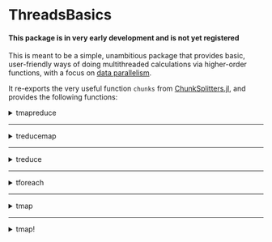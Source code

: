 # ThreadsBasics

#### This package is in very early development and is not yet registered

This is meant to be a simple, unambitious package that provides basic, user-friendly ways of doing 
multithreaded calculations via higher-order functions, with a focus on [data parallelism](https://en.wikipedia.org/wiki/Data_parallelism).

It re-exports the very useful function `chunks` from [ChunkSplitters.jl](https://github.com/m3g/ChunkSplitters.jl), and
provides the following functions: 

<details><summary> tmapreduce </summary>
<p>

    tmapreduce(f, op, A::AbstractArray;
               [init],
               nchunks::Int = 2 * nthreads(),
               split::Symbol = :batch,
               schedule::Symbol =:dynamic,
               outputtype::Type = Any)

A multithreaded function like `Base.mapreduce`. Perform a reduction over `A`, applying a single-argument
function `f` to each element, and then combining them with the two-argument function `op`. `op` **must** be an
[associative](https://en.wikipedia.org/wiki/Associative_property) function, in the sense that
`op(a, op(b, c)) ≈ op(op(a, b), c)`. If `op` is not (approximately) associative, you will get undefined
results. 

For a very well known example of `mapreduce`, `sum(f, A)` is equivalent to `mapreduce(f, +, A)`. Doing

     tmapreduce(√, +, [1, 2, 3, 4, 5])

is the parallelized version of

     (√1 + √2) + (√3 + √4) + √5

This data is divided into chunks to be worked on in parallel using [ChunkSplitters.jl](https://github.com/m3g/ChunkSplitters.jl).

## Keyword arguments:

- `init` optional keyword argument forwarded to `mapreduce` for the sequential parts of the calculation.
- `nchunks::Int` (default `2*nthreads()`) is passed to `ChunkSplitters.chunks` to inform it how many pieces of data should be worked on in parallel. Greater `nchunks` typically helps with [load balancing](https://en.wikipedia.org/wiki/Load_balancing_(computing)), but at the expense of creating more overhead.
- `split::Symbol` (default `:batch`) is passed to `ChunkSplitters.chunks` to inform it if the data chunks to be worked on should be contiguous (:batch) or shuffled (:scatter). If `scatter` is chosen, then your reducing operator `op` **must** be [commutative](https://en.wikipedia.org/wiki/Commutative_property) in addition to being associative, or you could get incorrect results!
- `schedule::Symbol` either `:dynamic` or `:static` (default `:dynamic`), determines how the parallel portions of the calculation are scheduled. `:dynamic` scheduling is generally preferred since it is more flexible and better at load balancing, but `:static` scheduling can sometimes be more performant when the time it takes to complete a step of the calculation is highly uniform, and no other parallel functions are running at the same time.
- `outputtype::Type` (default `Any`) will work as the asserted output type of parallel calculations. This is typically only
needed if you are using a `:static` schedule, since the `:dynamic` schedule is uses [StableTasks.jl](https://github.com/MasonProtter/StableTasks.jl), but if you experience problems with type stability, you may be able to recover it with the `outputtype` keyword argument.

</details>
</p>

____________________________________

<details><summary> treducemap </summary>
<p>

    treducemap(op, f, A::AbstractArray;
               [init],
               nchunks::Int = 2 * nthreads(),
               split::Symbol = :batch,
               schedule::Symbol =:dynamic,
               outputtype::Type = Any)

Like `tmapreduce` except the order of the `f` and `op` arguments are switched. Perform a reduction over `A`,
applying a single-argument function `f` to each element, and then combining them with the two-argument
function `op`. `op` **must** be an [associative](https://en.wikipedia.org/wiki/Associative_property) function,
in the sense that `op(a, op(b, c)) ≈ op(op(a, b), c)`. If `op` is not (approximately) associative, you will
get undefined results.

For a very well known example of `mapreduce`, `sum(f, A)` is equivalent to `mapreduce(f, +, A)`. Doing

     treducemap(+, √, [1, 2, 3, 4, 5])

is the parallelized version of

     (√1 + √2) + (√3 + √4) + √5


This data is divided into chunks to be worked on in parallel using [ChunkSplitters.jl](https://github.com/m3g/ChunkSplitters.jl).

## Keyword arguments:

- `init` optional keyword argument forwarded to `mapreduce` for the sequential parts of the calculation.
- `nchunks::Int` (default `2*nthreads()`) is passed to `ChunkSplitters.chunks` to inform it how many pieces of data should be worked on in parallel. Greater `nchunks` typically helps with [load balancing](https://en.wikipedia.org/wiki/Load_balancing_(computing)), but at the expense of creating more overhead.
- `split::Symbol` (default `:batch`) is passed to `ChunkSplitters.chunks` to inform it if the data chunks to be worked on should be contiguous (:batch) or shuffled (:scatter). If `scatter` is chosen, then your reducing operator `op` **must** be [commutative](https://en.wikipedia.org/wiki/Commutative_property) in addition to being associative, or you could get incorrect results!
- `schedule::Symbol` either `:dynamic` or `:static` (default `:dynamic`), determines how the parallel portions of the calculation are scheduled. `:dynamic` scheduling should be preferred since it is more flexible and better at load balancing, and more likely to be type stable. However, `:static` scheduling can sometimes be more performant when the time it takes to complete a step of the calculation is highly uniform, and no other parallel functions are running at the same time.
- `outputtype::Type` (default `Any`) will work as the asserted output type of parallel calculations. This is typically only
needed if you are using a `:static` schedule, since the `:dynamic` schedule is uses [StableTasks.jl](https://github.com/MasonProtter/StableTasks.jl), but if you experience problems with type stability, you may be able to recover it with the `outputtype` keyword argument.

</details>
</p>

____________________________________

<details><summary>treduce</summary>
<p>


    treduce(op, A::AbstractArray; [init],
            nchunks::Int = 2 * nthreads(),
            split::Symbol = :batch,
            schedule::Symbol =:dynamic,
            outputtype::Type = Any)

Like `tmapreduce` except the order of the `f` and `op` arguments are switched. Perform a reduction over `A`,
applying a single-argument function `f` to each element, and then combining them with the two-argument
function `op`. `op` **must** be an [associative](https://en.wikipedia.org/wiki/Associative_property) function,
in the sense that `op(a, op(b, c)) ≈ op(op(a, b), c)`. If `op` is not (approximately) associative, you will
get undefined results.

For a very well known example of `reduce`, `sum(A)` is equivalent to `reduce(+, A)`. Doing

     treduce(+, [1, 2, 3, 4, 5])

is the parallelized version of

     (1 + 2) + (3 + 4) + 5


This data is divided into chunks to be worked on in parallel using [ChunkSplitters.jl](https://github.com/m3g/ChunkSplitters.jl).

## Keyword arguments:

- `init` optional keyword argument forwarded to `mapreduce` for the sequential parts of the calculation.
- `nchunks::Int` (default `2*nthreads()`) is passed to `ChunkSplitters.chunks` to inform it how many pieces of data should be worked on in parallel. Greater `nchunks` typically helps with [load balancing](https://en.wikipedia.org/wiki/Load_balancing_(computing)), but at the expense of creating more overhead.
- `split::Symbol` (default `:batch`) is passed to `ChunkSplitters.chunks` to inform it if the data chunks to be worked on should be contiguous (:batch) or shuffled (:scatter). If `scatter` is chosen, then your reducing operator `op` **must** be [commutative](https://en.wikipedia.org/wiki/Commutative_property) in addition to being associative, or you could get incorrect results!
- `schedule::Symbol` either `:dynamic` or `:static` (default `:dynamic`), determines how the parallel portions of the calculation are scheduled. `:dynamic` scheduling is generally preferred since it is more flexible and better at load balancing, but `:static` scheduling can sometimes be more performant when the time it takes to complete a step of the calculation is highly uniform, and no other parallel functions are running at the same time.
- `outputtype::Type` (default `Any`) will work as the asserted output type of parallel calculations. This is typically only
needed if you are using a `:static` schedule, since the `:dynamic` schedule is uses [StableTasks.jl](https://github.com/MasonProtter/StableTasks.jl), but if you experience problems with type stability, you may be able to recover it with the `outputtype` keyword argument.

</details>
</p>

____________________________________

<details><summary>tforeach</summary>
<p>

    tforeach(f, A::AbstractArray;
             nchunks::Int = 2 * nthreads(),
             split::Symbol = :batch,
             schedule::Symbol =:dynamic) :: Nothing

Apply `f` to each element of `A` on multiple parallel tasks, and return `nothing`.

## Keyword arguments:

- `nchunks::Int` (default `2*nthreads()`) is passed to `ChunkSplitters.chunks` to inform it how many pieces of data should be worked on in parallel. Greater `nchunks` typically helps with [load balancing](https://en.wikipedia.org/wiki/Load_balancing_(computing)), but at the expense of creating more overhead.
- `split::Symbol` (default `:batch`) is passed to `ChunkSplitters.chunks` to inform it if the data chunks to be worked on should be contiguous (:batch) or shuffled (:scatter). If `scatter` is chosen, then your reducing operator `op` **must** be [commutative](https://en.wikipedia.org/wiki/Commutative_property) in addition to being associative, or you could get incorrect results!
- `schedule::Symbol` either `:dynamic` or `:static` (default `:dynamic`), determines how the parallel portions of the calculation are scheduled. `:dynamic` scheduling is generally preferred since it is more flexible and better at load balancing, but `:static` scheduling can sometimes be more performant when the time it takes to complete a step of the calculation is highly uniform, and no other parallel functions are running at the same time.


</details>
</p>

____________________________________

<details><summary>tmap</summary>
<p>


    tmap(f, ::Type{OutputType}, A::AbstractArray; 
         nchunks::Int = 2 * nthreads(),
         split::Symbol = :batch,
         schedule::Symbol =:dynamic)

A multithreaded function like `Base.map`. Create a new container `similar` to `A` with element type
`OutputType`, whose `i`th element is equal to `f(A[i])`. This container is filled in parallel on multiple tasks.

## Keyword arguments:

- `nchunks::Int` (default `2*nthreads()`) is passed to `ChunkSplitters.chunks` to inform it how many pieces of data should be worked on in parallel. Greater `nchunks` typically helps with [load balancing](https://en.wikipedia.org/wiki/Load_balancing_(computing)), but at the expense of creating more overhead.
- `split::Symbol` (default `:batch`) is passed to `ChunkSplitters.chunks` to inform it if the data chunks to be worked on should be contiguous (:batch) or shuffled (:scatter). If `scatter` is chosen, then your reducing operator `op` **must** be [commutative](https://en.wikipedia.org/wiki/Commutative_property) in addition to being associative, or you could get incorrect results!
- `schedule::Symbol` either `:dynamic` or `:static` (default `:dynamic`), determines how the parallel portions of the calculation are scheduled. `:dynamic` scheduling is generally preferred since it is more flexible and better at load balancing, but `:static` scheduling can sometimes be more performant when the time it takes to complete a step of the calculation is highly uniform, and no other parallel functions are running at the same time.


</details>
</p>

____________________________________

<details><summary>tmap!</summary>
<p>

    tmap!(f, out, A::AbstractArray; 
          nchunks::Int = 2 * nthreads(),
          split::Symbol = :batch,
          schedule::Symbol =:dynamic)

A multithreaded function like `Base.map!`. In parallel on multiple tasks, this function assigns each element
of `out[i] = f(A[i])` for each index `i` of `A` and `out`.

## Keyword arguments:

- `nchunks::Int` (default `2*nthreads()`) is passed to `ChunkSplitters.chunks` to inform it how many pieces of data should be worked on in parallel. Greater `nchunks` typically helps with [load balancing](https://en.wikipedia.org/wiki/Load_balancing_(computing)), but at the expense of creating more overhead.
- `split::Symbol` (default `:batch`) is passed to `ChunkSplitters.chunks` to inform it if the data chunks to be worked on should be contiguous (:batch) or shuffled (:scatter). If `scatter` is chosen, then your reducing operator `op` **must** be [commutative](https://en.wikipedia.org/wiki/Commutative_property) in addition to being associative, or you could get incorrect results!
- `schedule::Symbol` either `:dynamic` or `:static` (default `:dynamic`), determines how the parallel portions of the calculation are scheduled. `:dynamic` scheduling is generally preferred since it is more flexible and better at load balancing, but `:static` scheduling can sometimes be more performant when the time it takes to complete a step of the calculation is highly uniform, and no other parallel functions are running at the same time.

</details>
</p>
